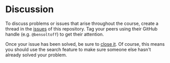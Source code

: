 # Discussion

To discuss problems or issues that arise throughout the course, create a thread in the [issues](https://github.com/uc-cfss/Discussion/issues) of this repository. Tag your peers using their GitHub handle (e.g. `@bensoltoff`) to get their attention.

Once your issue has been solved, be sure to [close it](https://guides.github.com/features/issues/). Of course, this means you should use the search feature to make sure someone else hasn't already solved your problem.

